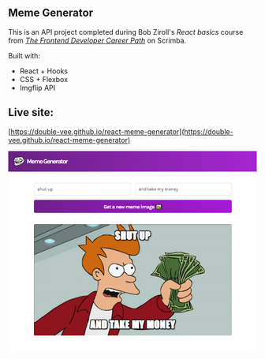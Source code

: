 ## Meme Generator

This is an API project completed during Bob Ziroll's _React basics_ course from [_The Frontend Developer Career Path_](https://scrimba.com/learn/frontend) on Scrimba.

Built with:

- React + Hooks
- CSS + Flexbox
- Imgflip API

## Live site:

[https://double-vee.github.io/react-meme-generator](https://double-vee.github.io/react-meme-generator)

![Meme Generator](./meme_generator.png)
